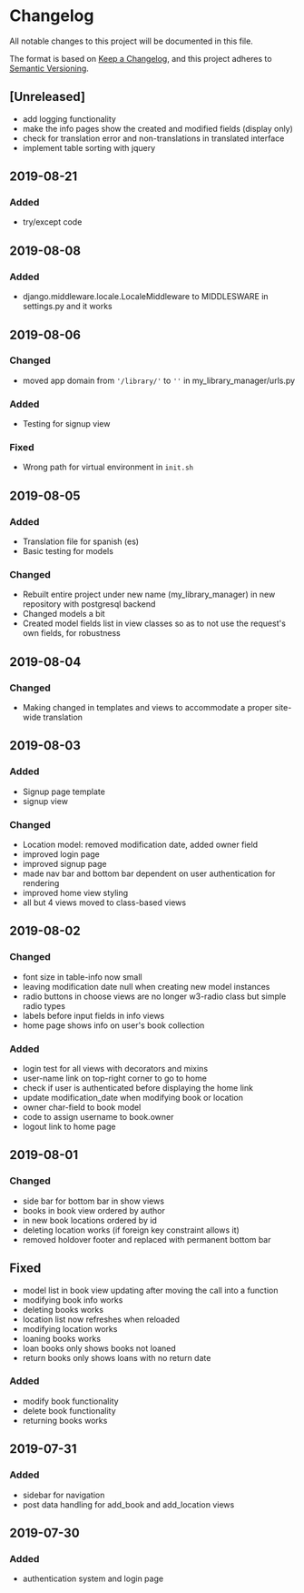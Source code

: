 # Changelog
All notable changes to this project will be documented in this file.

The format is based on [Keep a Changelog](https://keepachangelog.com/en/1.0.0/),
and this project adheres to [Semantic Versioning](https://semver.org/spec/v2.0.0.html).

## [Unreleased]
- add logging functionality
- make the info pages show the created and modified fields (display only)
- check for translation error and non-translations in translated interface
- implement table sorting with jquery

## 2019-08-21
### Added
- try/except code

## 2019-08-08
### Added
- django.middleware.locale.LocaleMiddleware to MIDDLESWARE in settings.py and it works

## 2019-08-06
### Changed
- moved app domain from `'/library/'` to `''` in my_library_manager/urls.py

### Added 
- Testing for signup view

### Fixed
- Wrong path for virtual environment in `init.sh`

## 2019-08-05
### Added
- Translation file for spanish (es)
- Basic testing for models

### Changed
- Rebuilt entire project under new name (my_library_manager) in new repository with postgresql backend
- Changed models a bit
- Created model fields list in view classes so as to not use the request's own fields, for robustness

## 2019-08-04
### Changed
- Making changed in templates and views to accommodate a proper site-wide translation


## 2019-08-03
### Added
- Signup page template
- signup view

### Changed
- Location model: removed modification date, added owner field
- improved login page
- improved signup page
- made nav bar and bottom bar dependent on user authentication for rendering
- improved home view styling
- all but 4 views moved to class-based views


## 2019-08-02 
### Changed
- font size in table-info now small
- leaving modification date null when creating new model instances
- radio buttons in choose views are no longer w3-radio class but simple radio types
- labels before input fields in info views
- home page shows info on user's book collection

### Added
- login test for all views with decorators and mixins
- user-name link on top-right corner to go to home
- check if user is authenticated before displaying the home link
- update modification_date when modifying book or location
- owner char-field to book model
- code to assign username to book.owner
- logout link to home page


## 2019-08-01
### Changed
- side bar for bottom bar in show views
- books in book view ordered by author
- in new book locations ordered by id
- deleting location works (if foreign key constraint allows it)
- removed holdover footer and replaced with permanent bottom bar

## Fixed
- model list in book view updating after moving the call into a function
- modifying book info works
- deleting books works
- location list now refreshes when reloaded
- modifying location works
- loaning books works
- loan books only shows books not loaned
- return books only shows loans with no return date

### Added
- modify book functionality
- delete book functionality
- returning books works


## 2019-07-31
### Added
- sidebar for navigation
- post data handling for add_book and add_location views


## 2019-07-30
### Added
- authentication system and login page